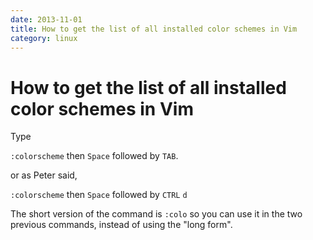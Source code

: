 ```yaml
---
date: 2013-11-01
title: How to get the list of all installed color schemes in Vim
category: linux
---
```

# How to get the list of all installed color schemes in Vim

Type

`:colorscheme` then `Space` followed by `TAB`.

or as Peter said,

`:colorscheme` then `Space` followed by `CTRL` `d`

The short version of the command is `:colo` so you can use it in the two previous commands, instead of using the "long form".
